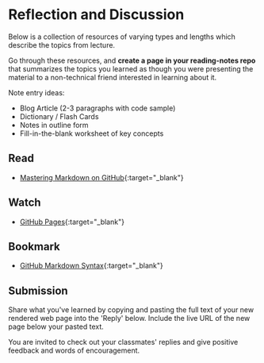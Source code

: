 # Reflection and Discussion

Below is a collection of resources of varying types and lengths which describe the topics from lecture.  

Go through these resources, and **create a page in your reading-notes repo** that summarizes the topics you learned as though you were presenting the material to a non-technical friend interested in learning about it.

Note entry ideas:

* Blog Article (2-3 paragraphs with code sample)
* Dictionary / Flash Cards
* Notes in outline form
* Fill-in-the-blank worksheet of key concepts

## Read

* [Mastering Markdown on GitHub](https://guides.github.com/features/mastering-markdown/){:target="_blank"}

## Watch

* [GitHub Pages](https://pages.github.com/){:target="_blank"}

## Bookmark

* [GitHub Markdown Syntax](https://help.github.com/en/articles/basic-writing-and-formatting-syntax){:target="_blank"}

## Submission

Share what you've learned by copying and pasting the full text of your new rendered web page into the 'Reply' below. Include the live URL of the new page below your pasted text.

You are invited to check out your classmates' replies and give positive feedback and words of encouragement.  
